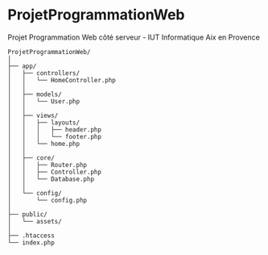 # ProjetProgrammationWeb
Projet Programmation Web côté serveur - IUT Informatique Aix en Provence

```
ProjetProgrammationWeb/
│
├── app/
│   ├── controllers/
│   │   └── HomeController.php
│   │
│   ├── models/
│   │   └── User.php
│   │
│   ├── views/
│   │   ├── layouts/
│   │   │   ├── header.php
│   │   │   └── footer.php
│   │   └── home.php
│   │
│   ├── core/
│   │   ├── Router.php
│   │   ├── Controller.php
│   │   └── Database.php
│   │
│   └── config/
│       └── config.php
│
├── public/
│   └── assets/
│
├── .htaccess
└── index.php
```
